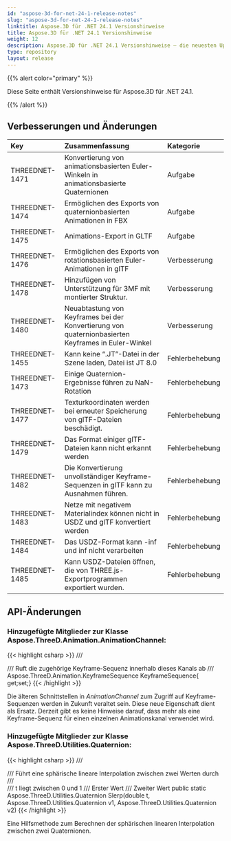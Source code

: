 ```yaml
---
id: "aspose-3d-for-net-24-1-release-notes"
slug: "aspose-3d-for-net-24-1-release-notes"
linktitle: Aspose.3D für .NET 24.1 Versionshinweise
title: Aspose.3D für .NET 24.1 Versionshinweise
weight: 12
description: Aspose.3D für .NET 24.1 Versionshinweise – die neuesten Updates und Fehlerbehebungen.
type: repository
layout: release
---
```


{{% alert color="primary" %}}

Diese Seite enthält Versionshinweise für Aspose.3D für .NET 24.1.

{{% /alert %}}
## **Verbesserungen und Änderungen**

|**Key**|**Zusammenfassung**|**Kategorie**|
| :- | :- | :- |
| THREEDNET-1471 | Konvertierung von animationsbasierten Euler-Winkeln in animationsbasierte Quaternionen | Aufgabe |
| THREEDNET-1474 | Ermöglichen des Exports von quaternionbasierten Animationen in FBX | Aufgabe |
| THREEDNET-1475 | Animations-Export in GLTF | Aufgabe |
| THREEDNET-1476 | Ermöglichen des Exports von rotationsbasierten Euler-Animationen in glTF | Verbesserung |
| THREEDNET-1478 | Hinzufügen von Unterstützung für 3MF mit montierter Struktur. | Verbesserung |
| THREEDNET-1480 | Neuabtastung von Keyframes bei der Konvertierung von quaternionbasierten Keyframes in Euler-Winkel | Verbesserung |
| THREEDNET-1455 | Kann keine “.JT”-Datei in der Szene laden, Datei ist JT 8.0 | Fehlerbehebung |
| THREEDNET-1473 | Einige Quaternion-Ergebnisse führen zu NaN-Rotation | Fehlerbehebung |
| THREEDNET-1477 | Texturkoordinaten werden bei erneuter Speicherung von glTF-Dateien beschädigt. | Fehlerbehebung |
| THREEDNET-1479 | Das Format einiger glTF-Dateien kann nicht erkannt werden | Fehlerbehebung |
| THREEDNET-1482 | Die Konvertierung unvollständiger Keyframe-Sequenzen in glTF kann zu Ausnahmen führen. | Fehlerbehebung |
| THREEDNET-1483 | Netze mit negativem Materialindex können nicht in USDZ und glTF konvertiert werden | Fehlerbehebung |
| THREEDNET-1484 | Das USDZ-Format kann -inf und inf nicht verarbeiten | Fehlerbehebung |
| THREEDNET-1485 | Kann USDZ-Dateien öffnen, die von THREE.js-Exportprogrammen exportiert wurden. | Fehlerbehebung |


## API-Änderungen ##

### Hinzugefügte Mitglieder zur Klasse **Aspose.ThreeD.Animation.AnimationChannel**:

{{< highlight csharp >}}
        /// <summary>
        /// Ruft die zugehörige Keyframe-Sequenz innerhalb dieses Kanals ab
        /// </summary>
        Aspose.ThreeD.Animation.KeyframeSequence KeyframeSequence{ get;set;}
{{< /highlight >}}

Die älteren Schnittstellen in *AnimationChannel* zum Zugriff auf Keyframe-Sequenzen werden in Zukunft veraltet sein. Diese neue Eigenschaft dient als Ersatz. Derzeit gibt es keine Hinweise darauf, dass mehr als eine Keyframe-Sequenz für einen einzelnen Animationskanal verwendet wird.


### Hinzugefügte Mitglieder zur Klasse **Aspose.ThreeD.Utilities.Quaternion**:

{{< highlight csharp >}}
        /// <summary>
        /// Führt eine sphärische lineare Interpolation zwischen zwei Werten durch
        /// </summary>
        /// <param name="t">t liegt zwischen 0 und 1</param>
        /// <param name="v1">Erster Wert</param>
        /// <param name="v2">Zweiter Wert</param>
        public static Aspose.ThreeD.Utilities.Quaternion Slerp(double t, Aspose.ThreeD.Utilities.Quaternion v1, Aspose.ThreeD.Utilities.Quaternion v2)
{{< /highlight >}}

Eine Hilfsmethode zum Berechnen der sphärischen linearen Interpolation zwischen zwei Quaternionen.